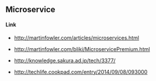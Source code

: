 ## Microservice


#### Link

- http://martinfowler.com/articles/microservices.html

- http://martinfowler.com/bliki/MicroservicePremium.html

- http://knowledge.sakura.ad.jp/tech/3377/

- http://techlife.cookpad.com/entry/2014/09/08/093000

